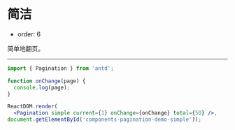# 简洁

- order: 6

简单地翻页。

---

````jsx
import { Pagination } from 'antd';

function onChange(page) {
  console.log(page);
}

ReactDOM.render(
  <Pagination simple current={1} onChange={onChange} total={50} />,
document.getElementById('components-pagination-demo-simple'));
````

